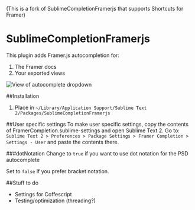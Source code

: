 (This is a fork of SublimeCompletionFramerjs that supports Shortcuts for Framer)

SublimeCompletionFramerjs
=========================

This plugin adds Framer.js autocompletion for:

1. The Framer docs
2. Your exported views

![View of autocomplete dropdown](http://cl.ly/image/2o043809262v/framercomplete.png "Completion dropdown")

##Installation
1. Place in `~/Library/Application Support/Sublime Text 2/Packages/SublimeCompletionFramerjs`

##User specific settings
To make user specific settings, copy the contents of FramerCompletion.sublime-settings and open Sublime Text 2. Go to: `Sublime Text 2 > Preferences > Package Settings > Framer Completion > Settings - User` and paste the contents there.

###dotNotation
Change to `true` if you want to use dot notation for the PSD autocomplete

Set to `false` if you prefer bracket notation.

##Stuff to do
* Settings for Coffescript
* Testing/optimization (threading?)